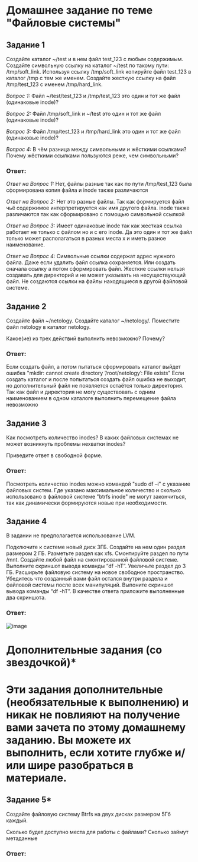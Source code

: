 # Домашнее задание по теме "Файловые системы"

## Задание 1

Создайте каталог ~/test и в нем файл test_123 с любым содержимым.
Создайте символьную ссылку на каталог ~/test по такому пути: /tmp/soft_link.
Используя ссылку /tmp/soft_link копируйте файл test_123 в каталог /tmp с тем же именем. Создайте жесткую ссылку на файл /tmp/test_123 с именем /tmp/hard_link.

*Вопрос 1:* Файл ~/test/test_123 и /tmp/test_123 это один и тот же файл (одинаковые inode)?

*Вопрос 2:* Файл /tmp/soft_link и ~/test это один и тот же файл (одинаковые inode)?

*Вопрос 3:* Файл /tmp/test_123 и /tmp/hard_link это один и тот же файл (одинаковые inode)?

*Вопрос 4:* В чём разница между символьными и жёсткими ссылками? Почему жёсткими ссылками пользуются реже, чем символьными?

### Ответ: 

*Ответ на Вопрос 1:* Нет, файлы разные так как по пути /tmp/test_123 была сформирована копия файла и inode также различаются

*Ответ на Вопрос 2:* Нет это разные файлы. Так как формируется файл чьё содержимое интерпретируется как имя другого файла. inode также различаются так как сформировано с помощью символьной ссылкой

*Ответ на Вопрос 3:* Имеет одинаковые inode так как жесткая ссылка работает не только с файлом но и с его inode. Да это один и тот же файл только может располагаться в разных места х и иметь разное наименование.

*Ответ на Вопрос 4:* Символьные ссылки содержат адрес нужного файла. Даже если удалить файл ссылка сохраняется. Или создать сначала ссылку а потом сформировать файл. Жесткие ссылки нельзя создавать для директорий и не может указывать на несуществующий файл. Не создаются ссылки на файлы находящиеся в другой файловой системе. 

## Задание 2

Создайте файл ~/netology.
Создайте каталог ~/netology/.
Поместите файл netology в каталог netology.

Какое(ие) из трех действий выполнить невозможно? Почему?


### Ответ: 

Если создать файл, а потом пытаться сформировать каталог выйдет ошибка "mkdir: cannot create directory ‘/root/netology’: File exists"
Если создать каталог и после попытаться создать файл ошибка не выходит, но дополнительный файл не появляется остаётся только директория.
Так как файл и директория не могу существовать с одним наименованием в одном каталоге выполнить перемещение файла невозможно

## Задание 3

Как посмотреть количество inodes?
В каких файловых системах не может возникнуть проблемы нехватки inodes?

Приведите ответ в свободной форме.


### Ответ: 

Посмотреть количество inodes можно командой "sudo df –i" с указание файловых систем. Где указано максимальное количество и сколько использовано
в файловой системе "btrfs inode" не могут закончиться, так как динамически формируются новые при необходимости.


## Задание 4

В задании не предполагается использование LVM.

Подключите к системе новый диск 3ГБ.
Создайте на нем один раздел размером 2 ГБ.
Разметьте раздел как xfs.
Смонтируйте раздел по пути /mnt. Создайте любой файл на смонтированной файловой системе. Выполните скриншот вывода команды “df -hT”.
Увеличьте раздел до 3 ГБ.
Расширьте файловую систему на новое свободное пространство.
Убедитесь что созданный вами файл остался внутри раздела и файловой системы после всех манипуляций.
Выпоните скриншот вывода команды “df -hT”.
В качестве ответа приложите выполненные два скриншота.


### Ответ: 

![image](https://user-images.githubusercontent.com/121933872/218520308-e24b0a15-fd52-4b2c-98b0-1512c334f6fe.png)




# Дополнительные задания (со звездочкой)*
# Эти задания дополнительные (необязательные к выполнению) и никак не повлияют на получение вами зачета по этому домашнему заданию. Вы можете их выполнить, если хотите глубже и/или шире разобраться в материале.

## Задание 5*

Создайте файловую систему Btrfs на двух дисках размером 5Гб каждый.

Сколько будет доступно места для работы с файлами? Сколько займут метаданные


### Ответ: 


